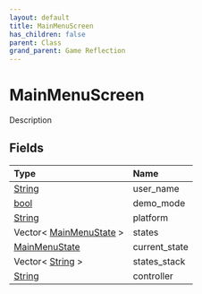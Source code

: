 ```yaml
---
layout: default
title: MainMenuScreen
has_children: false
parent: Class
grand_parent: Game Reflection
---
```

# MainMenuScreen
Description 

## Fields

| Type | Name |
|:-------------|:--------------|
| [String](/docs/game-reflection/components/string) | user_name |
| [bool](/docs/game-reflection/components/bool) | demo_mode |
| [String](/docs/game-reflection/components/string) | platform |
| Vector< [MainMenuState](/docs/game-reflection/classes/main_menu_state) > | states |
| [MainMenuState](/docs/game-reflection/classes/main_menu_state) | current_state |
| Vector< [String](/docs/game-reflection/components/string) > | states_stack |
| [String](/docs/game-reflection/components/string) | controller |

